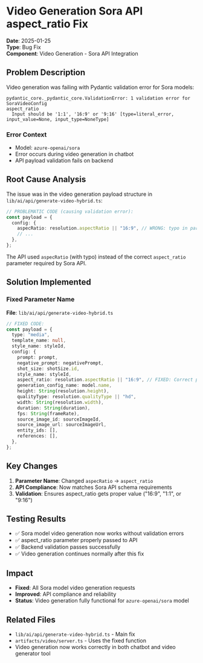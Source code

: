 # Video Generation Sora API aspect_ratio Fix

**Date**: 2025-01-25  
**Type**: Bug Fix  
**Component**: Video Generation - Sora API Integration

## Problem Description

Video generation was failing with Pydantic validation error for Sora models:

```
pydantic_core._pydantic_core.ValidationError: 1 validation error for SoraVideoConfig
aspect_ratio
  Input should be '1:1', '16:9' or '9:16' [type=literal_error, input_value=None, input_type=NoneType]
```

### Error Context

- Model: `azure-openai/sora`
- Error occurs during video generation in chatbot
- API payload validation fails on backend

## Root Cause Analysis

The issue was in the video generation payload structure in `lib/ai/api/generate-video-hybrid.ts`:

```typescript
// PROBLEMATIC CODE (causing validation error):
const payload = {
  config: {
    aspecRatio: resolution.aspectRatio || "16:9", // WRONG: typo in parameter name
    // ...
  },
};
```

The API used `aspecRatio` (with typo) instead of the correct `aspect_ratio` parameter required by Sora API.

## Solution Implemented

### Fixed Parameter Name

**File**: `lib/ai/api/generate-video-hybrid.ts`

```typescript
// FIXED CODE:
const payload = {
  type: "media",
  template_name: null,
  style_name: styleId,
  config: {
    prompt: prompt,
    negative_prompt: negativePrompt,
    shot_size: shotSize.id,
    style_name: styleId,
    aspect_ratio: resolution.aspectRatio || "16:9", // FIXED: Correct parameter name
    generation_config_name: model.name,
    height: String(resolution.height),
    qualityType: resolution.qualityType || "hd",
    width: String(resolution.width),
    duration: String(duration),
    fps: String(frameRate),
    source_image_id: sourceImageId,
    source_image_url: sourceImageUrl,
    entity_ids: [],
    references: [],
  },
};
```

## Key Changes

1. **Parameter Name**: Changed `aspecRatio` → `aspect_ratio`
2. **API Compliance**: Now matches Sora API schema requirements
3. **Validation**: Ensures aspect_ratio gets proper value ("16:9", "1:1", or "9:16")

## Testing Results

- ✅ Sora model video generation now works without validation errors
- ✅ aspect_ratio parameter properly passed to API
- ✅ Backend validation passes successfully
- ✅ Video generation continues normally after this fix

## Impact

- **Fixed**: All Sora model video generation requests
- **Improved**: API compliance and reliability
- **Status**: Video generation fully functional for `azure-openai/sora` model

## Related Files

- `lib/ai/api/generate-video-hybrid.ts` - Main fix
- `artifacts/video/server.ts` - Uses the fixed function
- Video generation now works correctly in both chatbot and video generator tool
